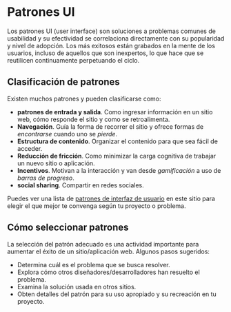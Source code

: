 # Patrones UI

Los patrones UI (user interface) son soluciones a problemas comunes de usabilidad y su efectividad se correlaciona directamente con su popularidad y nivel de adopción. Los más exitosos están grabados en la mente de los usuarios, incluso de aquellos que son inexpertos, lo que hace que se reutilicen continuamente perpetuando el ciclo.

## Clasificación de patrones

Existen muchos patrones y pueden clasificarse como:

- __patrones de entrada y salida__. Como ingresar información en un sitio web, cómo responde el sitio y como se retroalimenta.
- __Navegación__. Guía la forma de recorrer el sitio y ofrece formas de _encontrarse_ cuando uno se _pierde_.
- __Estructura de contenido__. Organizar el contenido para que sea fácil de acceder.
- __Reducción de fricción__. Como minimizar la carga cognitiva de trabajar un nuevo sitio o aplicación.
- __Incentivos__. Motivan a la interacción y van desde _gamificación_ a uso de _barras de progreso_.
- __social sharing__. Compartir en redes sociales.

Puedes ver una lista de [patrones de interfaz de usuario](https://ui-patterns.com/patterns) en este sitio para elegir el que mejor te convenga según tu proyecto o problema.

## Cómo seleccionar patrones

La selección del patrón adecuado es una actividad importante para aumentar el éxito de un sitio/aplicación web. Algunos pasos sugeridos:

- Determina cuál es el problema que se busca resolver.
- Explora cómo otros diseñadores/desarrolladores han resuelto el problema.
- Examina la solución usada en otros sitios.
- Obten detalles del patrón para su uso apropiado y su recreación en tu proyecto.